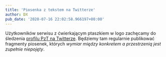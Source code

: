 ```yaml
---
title: 'Piosenka z tekstem na Twitterze'
author: DX
pub_date: '2020-07-16 22:02:58.966197+00:00'
---
```


Użytkowników serwisu z ćwierkającym ptaszkiem w logo zachęcamy do śledzenia [profilu PzT na Twitterze](https://twitter.com/piosenka\_pzt). Będziemy tam regularnie publikować fragmenty piosenek, których _wymiar między konkretem a przestrzenią jest zupełnie niepojęty_.